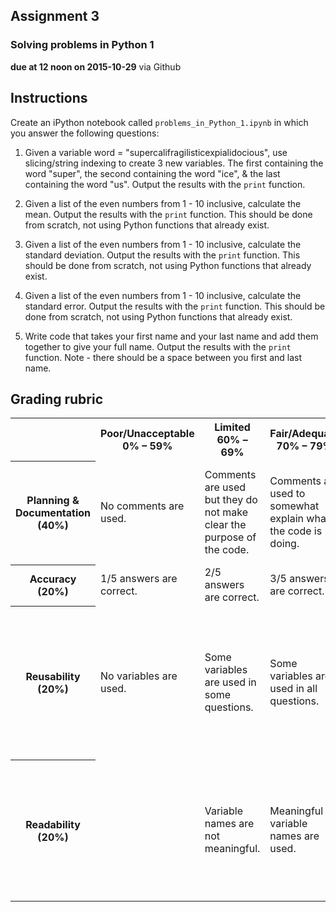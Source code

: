 ## Assignment 3
### Solving problems in Python 1
**due at 12 noon on 2015-10-29** via Github

## Instructions

Create an iPython notebook called `problems_in_Python_1.ipynb` in which you answer the 
following questions:

1. Given a variable word = "supercalifragilisticexpialidocious", use slicing/string 
indexing to create 3 new variables. The first containing the word "super", the second 
containing the word "ice", & the last containing the word "us". Output the results with 
the `print` function.

2. Given a list of the even numbers from 1 - 10 inclusive, calculate the mean. Output the 
results with the `print` function. This should be done from scratch, not using Python 
functions that already exist.

3. Given a list of the even numbers from 1 - 10 inclusive, calculate the standard 
deviation. Output the results with the `print` function. This should be done from scratch, 
not using Python functions that already exist.

4. Given a list of the even numbers from 1 - 10 inclusive, calculate the standard error. 
Output the results with the `print` function. This should be done from scratch, not using 
Python functions that already exist.

5. Write code that takes your first name and your last name and add them together to give
your full name. Output the results with the `print` function. Note - there should be a 
space between you first and last name.


## Grading rubric

<table>
  <tr>
    <th></td>
    <th>Poor/Unacceptable 0% – 59%</td> 
    <th>Limited 60% – 69%</td> 
    <th>Fair/Adequate 70% – 79%</td> 
    <th>Good 80% – 89%</td> 
    <th>Exceptional 90% – 100%</td> 
  </tr>
  <tr>
    <th>Planning & Documentation (40%)</td>
    <td>No comments are used.</td> 
    <td>Comments are used but they do not make clear the purpose of the code.</td> 
    <td>Comments are used to somewhat explain what the code is doing.</td> 
    <td>Comments are used well to clearly explain what the code is doing.</td> 
    <td>Comments are used exceptionally well to clearly explain what code is doing.</td> 
  </tr>
  <tr>
    <th>Accuracy (20%)</td>
    <td>1/5 answers are correct.</td> 
    <td>2/5 answers are correct.</td> 
    <td>3/5 answers are correct.</td> 
    <td>4/5 answers are correct.</td> 
    <td>All 5 answers are correct.</td> 
  </tr>
  <tr>
    <th>Reusability (20%)</td>
    <td>No variables are used.</td> 
    <td>Some variables are used in some questions.</td> 
    <td>Some variables are used in all questions.</td> 
    <td>For all questions, all inputs are assigned to variables and variables are used in solving the problems. </td> 
    <td>For all questions, all inputs are assigned to variables, variables are used in solving the problems and outputs are saved to variables.</td> 
  </tr>
  <tr>
    <th>Readability (20%)</td>
    <td></td> 
    <td>Variable names are not meaningful.</td> 
    <td>Meaningful variable names are used.</td> 
    <td>Meaningful variable names are used. Complicated problems are broken down into multiple steps.</td> 
    <td>Whitespace is well used. Meaningful variable names are used. Complicated problems are broken down into multiple steps.</td> 
  </tr>
</table>